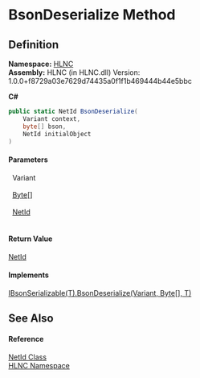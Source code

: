 # BsonDeserialize Method




## Definition
**Namespace:** <a href="N_HLNC">HLNC</a>  
**Assembly:** HLNC (in HLNC.dll) Version: 1.0.0+f8729a03e7629d74435a0f1f1b469444b44e5bbc

**C#**
``` C#
public static NetId BsonDeserialize(
	Variant context,
	byte[] bson,
	NetId initialObject
)
```



#### Parameters
<dl><dt>  Variant</dt><dd> </dd><dt>  <a href="https://learn.microsoft.com/dotnet/api/system.byte" target="_blank" rel="noopener noreferrer">Byte</a>[]</dt><dd> </dd><dt>  <a href="T_HLNC_NetId">NetId</a></dt><dd> </dd></dl>

#### Return Value
<a href="T_HLNC_NetId">NetId</a>

#### Implements
<a href="M_HLNC_Serialization_IBsonSerializable_1_BsonDeserialize">IBsonSerializable(T).BsonDeserialize(Variant, Byte[], T)</a>  


## See Also


#### Reference
<a href="T_HLNC_NetId">NetId Class</a>  
<a href="N_HLNC">HLNC Namespace</a>  
